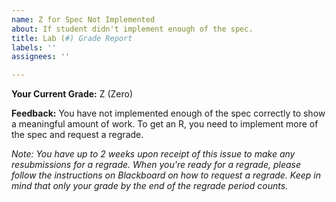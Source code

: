 ```yaml
---
name: Z for Spec Not Implemented
about: If student didn't implement enough of the spec.
title: Lab (#) Grade Report
labels: ''
assignees: ''

---
```


**Your Current Grade:** Z (Zero)

**Feedback:** You have not implemented enough of the spec correctly to show a meaningful amount of work. To get an R, you need to implement more of the spec and request a regrade.

_Note: You have up to 2 weeks upon receipt of this issue to make any resubmissions for a regrade. When you're ready for a regrade, please follow the instructions on Blackboard on how to request a regrade. Keep in mind that only your grade by the end of the regrade period counts._
